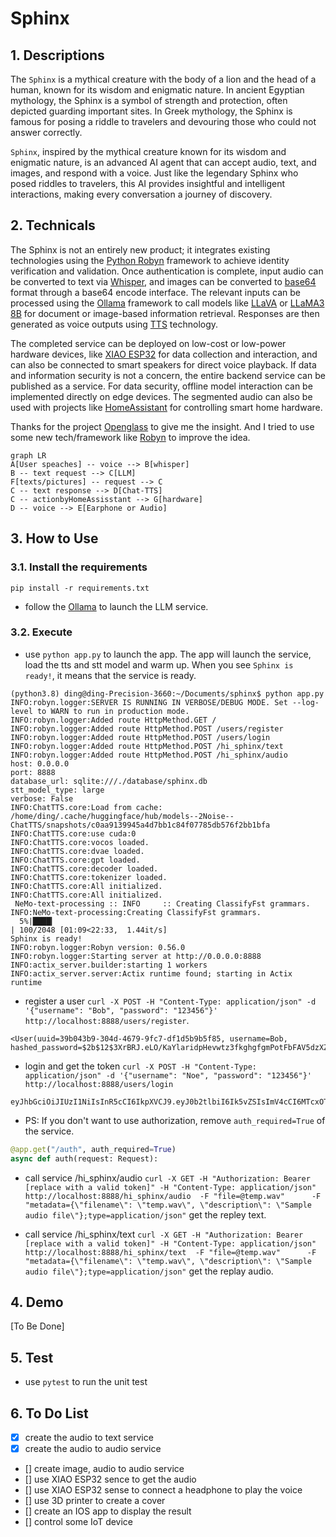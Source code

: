 # Sphinx

## 1. Descriptions
The `Sphinx` is a mythical creature with the body of a lion and the head of a human, known for its wisdom and enigmatic nature. In ancient Egyptian mythology, the Sphinx is a symbol of strength and protection, often depicted guarding important sites. In Greek mythology, the Sphinx is famous for posing a riddle to travelers and devouring those who could not answer correctly. 

`Sphinx`, inspired by the mythical creature known for its wisdom and enigmatic nature, is an advanced AI agent that can accept audio, text, and images, and respond with a voice. Just like the legendary Sphinx who posed riddles to travelers, this AI provides insightful and intelligent interactions, making every conversation a journey of discovery.

## 2. Technicals
The Sphinx is not an entirely new product; it integrates existing technologies using the [Python Robyn](https://robyn.tech/) framework to achieve identity verification and validation. Once authentication is complete, input audio can be converted to text via [Whisper](https://github.com/openai/whisper), and images can be converted to [base64](https://base64.guru/converter/encode/image) format through a base64 encode interface. The relevant inputs can be processed using the [Ollama](https://github.com/ollama/ollama/blob/main/docs/api.md) framework to call models like [LLaVA](https://huggingface.co/spaces/liuhaotian/LLaVA-1.6) or [LLaMA3 8B](https://huggingface.co/meta-llama/Meta-Llama-3-8B) for document or image-based information retrieval. Responses are then generated as voice outputs using [TTS](https://github.com/2noise/ChatTTS) technology.

The completed service can be deployed on low-cost or low-power hardware devices, like [XIAO ESP32](https://wiki.seeedstudio.com/xiao_esp32s3_bluetooth/) for data collection and interaction, and can also be connected to smart speakers for direct voice playback. If data and information security is not a concern, the entire backend service can be published as a service. For data security, offline model interaction can be implemented directly on edge devices. The segmented audio can also be used with projects like [HomeAssistant](https://github.com/geekofweek/homeassistant) for controlling smart home hardware.

Thanks for the project [Openglass](https://github.com/BasedHardware/OpenGlass) to give me the insight. And I tried to use some new tech/framework like [Robyn](https://robyn.tech/) to improve the idea.

``` mermaid
graph LR
A[User speaches] -- voice --> B[whisper]
B -- text request --> C[LLM]
F[texts/pictures] -- request --> C
C -- text response --> D[Chat-TTS]
C -- actionbyHomeAssisstant --> G[hardware]
D -- voice --> E[Earphone or Audio]
```

## 3. How to Use

### 3.1. Install the requirements

``` shell
pip install -r requirements.txt

```

* follow the [Ollama](https://github.com/ollama/ollama/blob/main/docs/api.md) to launch the LLM service.

### 3.2. Execute

* use `python app.py` to launch the app. The app will launch the service, load the tts and stt model and warm up. When you see `Sphinx is ready!`, it means that the service is ready.

``` shell
(python3.8) ding@ding-Precision-3660:~/Documents/sphinx$ python app.py
INFO:robyn.logger:SERVER IS RUNNING IN VERBOSE/DEBUG MODE. Set --log-level to WARN to run in production mode.
INFO:robyn.logger:Added route HttpMethod.GET /
INFO:robyn.logger:Added route HttpMethod.POST /users/register
INFO:robyn.logger:Added route HttpMethod.POST /users/login
INFO:robyn.logger:Added route HttpMethod.POST /hi_sphinx/text
INFO:robyn.logger:Added route HttpMethod.POST /hi_sphinx/audio
host: 0.0.0.0
port: 8888
database_url: sqlite:///./database/sphinx.db
stt_model_type: large
verbose: False
INFO:ChatTTS.core:Load from cache: /home/ding/.cache/huggingface/hub/models--2Noise--ChatTTS/snapshots/c0aa9139945a4d7bb1c84f07785db576f2bb1bfa
INFO:ChatTTS.core:use cuda:0
INFO:ChatTTS.core:vocos loaded.
INFO:ChatTTS.core:dvae loaded.
INFO:ChatTTS.core:gpt loaded.
INFO:ChatTTS.core:decoder loaded.
INFO:ChatTTS.core:tokenizer loaded.
INFO:ChatTTS.core:All initialized.
INFO:ChatTTS.core:All initialized.
 NeMo-text-processing :: INFO     :: Creating ClassifyFst grammars.
INFO:NeMo-text-processing:Creating ClassifyFst grammars.
  5%|████▎                                                                                   | 100/2048 [01:09<22:33,  1.44it/s]
Sphinx is ready!
INFO:robyn.logger:Robyn version: 0.56.0
INFO:robyn.logger:Starting server at http://0.0.0.0:8888
INFO:actix_server.builder:starting 1 workers
INFO:actix_server.server:Actix runtime found; starting in Actix runtime

```

* register a user `curl -X POST -H "Content-Type: application/json" -d '{"username": "Bob", "password": "123456"}' http://localhost:8888/users/register`.
``` shell
<User(uuid=39b043b9-304d-4679-9fc7-df1d5b9b5f85, username=Bob, hashed_password=$2b$12$3XrBRJ.eLO/KaYlaridpHevwtz3fkghgfgmPotFbFAV5dzXZH7xP.)>
```

* login and get the token `curl -X POST -H "Content-Type: application/json" -d '{"username": "Noe", "password": "123456"}' http://localhost:8888/users/login`

``` shell
eyJhbGciOiJIUzI1NiIsInR5cCI6IkpXVCJ9.eyJ0b2tlbiI6Ik5vZSIsImV4cCI6MTcxOTM5MTY0NX0.jBgg2GJKSeehd3BD4_wJr0eVgwf52uVKqaz2WfvePhs
```

* PS: If you don't want to use authorization, remove `auth_required=True` of the service.

```python
@app.get("/auth", auth_required=True)
async def auth(request: Request):
```

* call service /hi_sphinx/audio `curl -X GET -H "Authorization: Bearer [replace with a valid token]" -H "Content-Type: application/json" http://localhost:8888/hi_sphinx/audio  -F "file=@temp.wav"      -F "metadata={\"filename\": \"temp.wav\", \"description\": \"Sample audio file\"};type=application/json"` get the repley text.


* call service /hi_sphinx/text `curl -X GET -H "Authorization: Bearer [replace with a valid token]" -H "Content-Type: application/json" http://localhost:8888/hi_sphinx/text  -F "file=@temp.wav"      -F "metadata={\"filename\": \"temp.wav\", \"description\": \"Sample audio file\"};type=application/json"` get the replay audio.

## 4. Demo

[To Be Done]

## 5. Test

* use `pytest` to run the unit test


## 6. To Do List

* [x] create the audio to text service
* [x] create the audio to audio service
* [] create image, audio to audio service
* [] use XIAO ESP32 sence to get the audio
* [] use XIAO ESP32 sense to connect a headphone to play the voice
* [] use 3D printer to create a cover
* [] create an IOS app to display the result
* [] control some IoT device